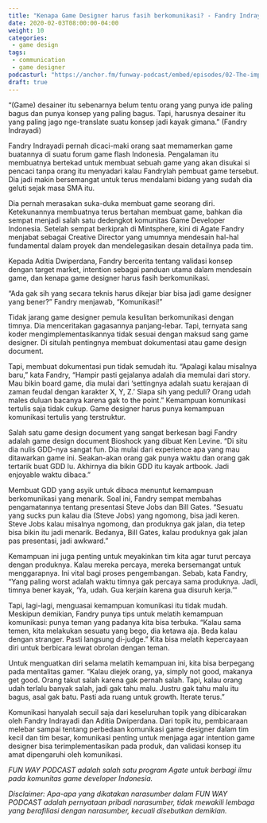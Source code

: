 ```yaml
---
title: "Kenapa Game Designer harus fasih berkomunikasi? - Fandry Indrayadi"
date: 2020-02-03T08:00:00-04:00
weight: 10
categories:
 - game design
tags:
 - communication
 - game designer
podcasturl: "https://anchor.fm/funway-podcast/embed/episodes/02-The-importance-of-intention-in-Game-Design---Fandry-Indrayadi--Creative-Director-of-Agate-ea9s1n/a-a1ak8m5"
draft: true
---
```


“(Game) desainer itu sebenarnya belum tentu orang yang punya ide paling bagus dan punya konsep yang paling bagus. Tapi, harusnya desainer itu yang paling jago nge-translate suatu konsep jadi kayak gimana.” (Fandry Indrayadi) 

Fandry Indrayadi pernah dicaci-maki orang saat memamerkan game buatannya di suatu forum game flash Indonesia. Pengalaman itu membuatnya bertekad untuk membuat sebuah game yang akan disukai si pencaci tanpa orang itu menyadari kalau Fandrylah pembuat game tersebut. Dia jadi makin bersemangat untuk terus mendalami bidang yang sudah dia geluti sejak masa SMA itu.  

Dia pernah merasakan suka-duka membuat game seorang diri. Ketekunannya membuatnya terus bertahan membuat game, bahkan dia sempat menjadi salah satu dedengkot komunitas Game Developer Indonesia. Setelah sempat berkiprah di Mintsphere, kini di Agate Fandry menjabat sebagai Creative Director yang umumnya mendesain hal-hal fundamental dalam proyek dan mendelegasikan desain detailnya pada tim. 

Kepada Aditia Dwiperdana, Fandry bercerita tentang validasi konsep dengan target market, intention sebagai panduan utama dalam mendesain game, dan kenapa game designer harus fasih berkomunikasi. 

“Ada gak sih yang secara teknis harus dikejar biar bisa jadi game designer yang bener?” Fandry menjawab, “Komunikasi!” 

Tidak jarang game designer pemula kesulitan berkomunikasi dengan timnya. Dia menceritakan gagasannya panjang-lebar. Tapi, ternyata sang koder mengimplementasikannya tidak sesuai dengan maksud sang game designer. Di situlah pentingnya membuat dokumentasi atau game design document. 

Tapi, membuat dokumentasi pun tidak semudah itu. “Apalagi kalau misalnya baru,” kata Fandry, “Hampir pasti gejalanya adalah dia memulai dari story. Mau bikin board game, dia mulai dari ‘settingnya adalah suatu kerajaan di zaman feudal dengan karakter X, Y, Z.’ Siapa sih yang peduli? Orang udah males duluan bacanya karena gak to the point.” Kemampuan komunikasi tertulis saja tidak cukup. Game designer harus punya kemampuan komunikasi tertulis yang terstruktur. 

Salah satu game design document yang sangat berkesan bagi Fandry adalah game design document Bioshock yang dibuat Ken Levine. “Di situ dia nulis GDD-nya sangat fun. Dia mulai dari experience apa yang mau ditawarkan game ini. Seakan-akan orang gak punya waktu dan orang gak tertarik buat GDD lu. Akhirnya dia bikin GDD itu kayak artbook. Jadi enjoyable waktu dibaca.” 

Membuat GDD yang asyik untuk dibaca menuntut kemampuan berkomunikasi yang menarik. Soal ini, Fandry sempat membahas pengamatannya tentang presentasi Steve Jobs dan Bill Gates. “Sesuatu yang sucks pun kalau dia (Steve Jobs) yang ngomong, bisa jadi keren. Steve Jobs kalau misalnya ngomong, dan produknya gak jalan, dia tetep bisa bikin itu jadi menarik. Bedanya, Bill Gates, kalau produknya gak jalan pas presentasi, jadi awkward.” 

Kemampuan ini juga penting untuk meyakinkan tim kita agar turut percaya dengan produknya. Kalau mereka percaya, mereka bersemangat untuk menggarapnya. Ini vital bagi proses pengembangan. Sebab, kata Fandry, “Yang paling worst adalah waktu timnya gak percaya sama produknya. Jadi, timnya bener kayak, ‘Ya, udah. Gua kerjain karena gua disuruh kerja.’” 

Tapi, lagi-lagi, menguasai kemampuan komunikasi itu tidak mudah. Meskipun demikian, Fandry punya tips untuk melatih kemampuan komunikasi: punya teman yang padanya kita bisa terbuka. “Kalau sama temen, kita melakukan sesuatu yang bego, dia ketawa aja. Beda kalau dengan stranger. Pasti langsung di-judge.” Kita bisa melatih kepercayaan diri untuk berbicara lewat obrolan dengan teman.  

Untuk menguatkan diri selama melatih kemampuan ini, kita bisa berpegang pada mentalitas gamer. “Kalau diejek orang, ya, simply not good, makanya get good. Orang takut salah karena gak pernah salah. Tapi, kalau orang udah terlalu banyak salah, jadi gak tahu malu. Justru gak tahu malu itu bagus, asal gak batu. Pasti ada ruang untuk growth. Iterate terus.” 

Komunikasi hanyalah secuil saja dari keseluruhan topik yang dibicarakan oleh Fandry Indrayadi dan Aditia Dwiperdana. Dari topik itu, pembicaraan melebar sampai tentang perbedaan komunikasi game designer dalam tim kecil dan tim besar, komunikasi penting untuk menjaga agar intention game designer bisa terimplementasikan pada produk, dan validasi konsep itu amat dipengaruhi oleh komunikasi.   

*FUN WAY PODCAST adalah salah satu program Agate untuk berbagi ilmu pada komunitas game developer Indonesia.*

*Disclaimer: Apa-apa yang dikatakan narasumber dalam FUN WAY PODCAST adalah pernyataan pribadi narasumber, tidak mewakili lembaga yang berafiliasi dengan narasumber, kecuali disebutkan demikian.*